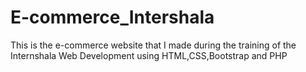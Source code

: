 # E-commerce_Intershala
This is the e-commerce website that I made during the training of the Internshala Web Development using HTML,CSS,Bootstrap and PHP 
